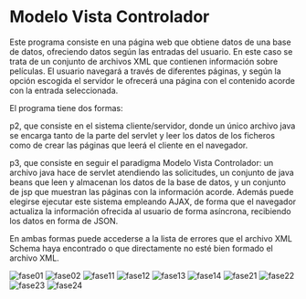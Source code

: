 # Modelo Vista Controlador

Este programa consiste en una página web que obtiene datos de una base de datos, ofreciendo datos según las entradas del usuario. En este caso se trata de un conjunto de archivos XML que contienen información sobre películas. El usuario navegará a través de diferentes páginas, y según la opción escogida el servidor le ofrecerá una página con el contenido acorde con la entrada seleccionada.

El programa tiene dos formas:

p2, que consiste en el sistema cliente/servidor, donde un único archivo java se encarga tanto de la parte del servlet y leer los datos de los ficheros como de crear las páginas que leerá el cliente en el navegador.

p3, que consiste en seguir el paradigma Modelo Vista Controlador: un archivo java hace de servlet atendiendo las solicitudes, un conjunto de java beans que leen y almacenan los datos de la base de datos, y un conjunto de jsp que muestran las páginas con la información acorde. Además puede elegirse ejecutar este sistema empleando AJAX, de forma que el navegador actualiza la información ofrecida al usuario de forma asíncrona, recibiendo los datos en forma de JSON.

En ambas formas puede accederse a la lista de errores que el archivo XML Schema haya encontrado o que directamente no esté bien formado el archivo XML.

![fase01](https://user-images.githubusercontent.com/44776831/48162683-06d46500-e2de-11e8-8e7b-ee87ae82b74e.png)
![fase02](https://user-images.githubusercontent.com/44776831/48162697-105dcd00-e2de-11e8-8eec-9f26f87761f5.png)
![fase11](https://user-images.githubusercontent.com/44776831/48162713-19e73500-e2de-11e8-8e34-e857cc940ed4.png)
![fase12](https://user-images.githubusercontent.com/44776831/48162723-1fdd1600-e2de-11e8-90e8-08a136be0651.png)
![fase13](https://user-images.githubusercontent.com/44776831/48162731-279cba80-e2de-11e8-879c-360c83eb05ff.png)
![fase14](https://user-images.githubusercontent.com/44776831/48162739-2d929b80-e2de-11e8-91b9-a71373487e84.png)
![fase21](https://user-images.githubusercontent.com/44776831/48162750-34211300-e2de-11e8-9f6f-463bc628dc8a.png)
![fase22](https://user-images.githubusercontent.com/44776831/48162764-3c794e00-e2de-11e8-97d8-d9a96fea54cf.png)
![fase23](https://user-images.githubusercontent.com/44776831/48162785-4307c580-e2de-11e8-9d42-d0e4cb462507.png)
![fase24](https://user-images.githubusercontent.com/44776831/48162803-4ac76a00-e2de-11e8-924c-5a2ce3341a68.png)
